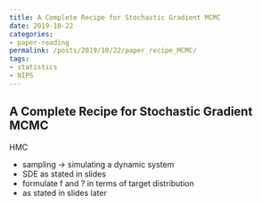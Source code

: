```yaml
---
title: A Complete Recipe for Stochastic Gradient MCMC
date: 2019-10-22
categories:
- paper-reading
permalink: /posts/2019/10/22/paper_recipe_MCMC/
tags:
- statistics
- NIPS
---
```


## A Complete Recipe for Stochastic Gradient MCMC

HMC
- sampling -> simulating a dynamic system
- SDE as stated in slides
- formulate f and ? in terms of target distribution
- as stated in slides later
